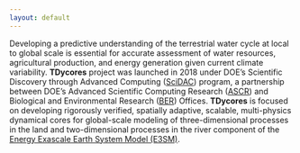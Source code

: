 ```yaml
---
layout: default
---
```


Developing a predictive understanding of the terrestrial water cycle at local to global scale is
essential for accurate assessment of water resources, agricultural production, and energy generation
given current climate variability.
**TDycores** project was launched in 2018 under DOE’s Scientific Discovery through Advanced Computing
([SciDAC](http://www.scidac.gov/)) program, a partnership between DOE’s Advanced Scientific Computing
Research ([ASCR](https://science.energy.gov/ascr/)) and Biological and Environmental Research
([BER](https://science.energy.gov/ber/)) Offices.
**TDycores** is focused on developing rigorously verified, spatially adaptive, scalable, multi-physics
dynamical cores for global-scale modeling of three-dimensional processes in the land and two-dimensional
processes in the river component of the [Energy Exascale Earth System Model (E3SM)](https://e3sm.org).